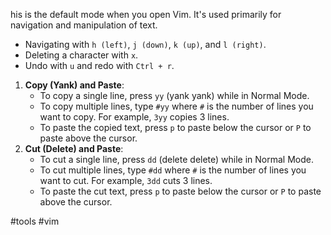 his is the default mode when you open Vim. It's used primarily for navigation and manipulation of text.

- Navigating with `h (left)`, `j (down)`, `k (up)`, and `l (right)`.
- Deleting a character with `x`.
- Undo with `u` and redo with `Ctrl + r`.

1. **Copy (Yank) and Paste**:
    - To copy a single line, press `yy` (yank yank) while in Normal Mode.
    - To copy multiple lines, type `#yy` where `#` is the number of lines you want to copy. For example, `3yy` copies 3 lines.
    - To paste the copied text, press `p` to paste below the cursor or `P` to paste above the cursor.
2. **Cut (Delete) and Paste**:
    - To cut a single line, press `dd` (delete delete) while in Normal Mode.
    - To cut multiple lines, type `#dd` where `#` is the number of lines you want to cut. For example, `3dd` cuts 3 lines.
    - To paste the cut text, press `p` to paste below the cursor or `P` to paste above the cursor.

#tools #vim

